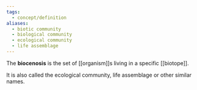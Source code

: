 ```yaml
---
tags:
  - concept/definition
aliases:
  - biotic community
  - biological community
  - ecological community
  - life assemblage
---
```

The **biocenosis** is the set of [[organism]]s living in a specific [[biotope]].

It is also called the ecological community, life assemblage or other similar names.